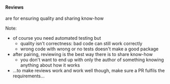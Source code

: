 #### Reviews

are for ensuring quality and sharing know-how

Note:

- of course you need automated testing but
  - quality isn't correctness: bad code can still work correctly
  - wrong code with wrong or no tests doesn't make a good package
- after pairing, reviewing is the best way there is to share know-how
  - you don't want to end up with only the author of something knowing anything
    about how it works
- …to make reviews work and work well though, make sure a PR fulfils the
  requirements…
